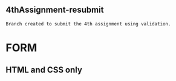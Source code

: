 ## 4thAssignment-resubmit
`Branch created to submit the 4th assignment using validation.`

# FORM

## HTML and CSS only
